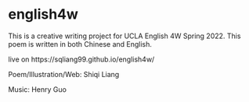 # english4w
<p>This is a creative writing project for UCLA English 4W Spring 2022. This poem is written in both Chinese and English. </p>
<p> live on https://sqliang99.github.io/english4w/ </p>
<p>Poem/Illustration/Web: Shiqi Liang</p>
<p>Music: Henry Guo</p>
